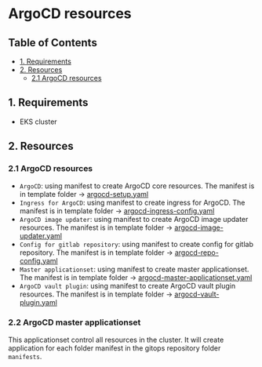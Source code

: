 # ArgoCD resources

## <a name='TableofContents'></a>Table of Contents
<!-- vscode-markdown-toc -->
* [1. Requirements](#Requirements)
* [2. Resources](#Resources)
	* [2.1 ArgoCD resources](#ArgoCDresources)

<!-- vscode-markdown-toc-config
	numbering=false
	autoSave=true
	/vscode-markdown-toc-config -->
<!-- /vscode-markdown-toc -->


## <a name='Requirements'></a>1. Requirements

- EKS cluster

## <a name='Resources'></a>2. Resources
### <a name='ArgoCDresources'></a>2.1 ArgoCD resources
- `ArgoCD`: using manifest to create ArgoCD core resources. The manifest is in template folder -> [argocd-setup.yaml](./templates/argocd/common/01-argocd-setup.yaml)
- `Ingress for ArgoCD`: using manifest to create ingress for ArgoCD. The manifest is in template folder -> [argocd-ingress-config.yaml](./templates/argocd/common/02-argocd-ingress-config.yaml)
- `ArgoCD image updater`: using manifest to create ArgoCD image updater resources. The manifest is in template folder -> [argocd-image-updater.yaml](./templates/argocd/common/03-argocd-image-updater.yaml)
- `Config for gitlab repository`: using manifest to create config for gitlab repository. The manifest is in template folder -> [argocd-repo-config.yaml](./templates/argocd/common/04-argocd-repo-secret.yaml)
- `Master applicationset`: using manifest to create master applicationset. The manifest is in template folder -> [argocd-master-applicationset.yaml](./templates/argocd/common/05-argocd-master-applicationset.yaml)
- `ArgoCD vault plugin`: using manifest to create ArgoCD vault plugin resources. The manifest is in template folder -> [argocd-vault-plugin.yaml](./templates/argocd/common/06-argocd-vault-plugin.yaml)

### 2.2 ArgoCD master applicationset

This applicationset control all resources in the cluster. It will create application for each folder manifest in the gitops repository folder `manifests`.

